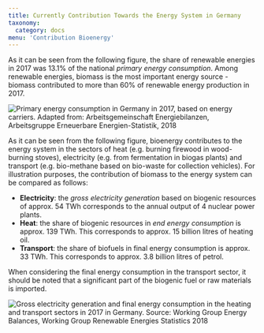 ```yaml
---
title: Currently Contribution Towards the Energy System in Germany
taxonomy:
  category: docs
menu: 'Contribution Bioenergy'
---
```


As it can be seen from the following figure, the share of renewable energies in 2017 was 13.1% of the national *primary energy consumption*. Among renewable energies, biomass is the most important energy source - biomass contributed to more than 60% of renewable energy production in 2017. 

![](Script_DBFZ_Primaerenergieverbrauch_2017_en.png?lightbox=800&resize=500&classes=caption "Primary energy consumption in Germany in 2017, based on energy carriers. Adapted from: Arbeitsgemeinschaft Energiebilanzen, Arbeitsgruppe Erneuerbare Energien-Statistik, 2018")

As it can be seen from the following figure, bioenergy contributes to the energy system in the sectors of heat (e.g. burning firewood in wood-burning stoves), electricity (e.g. from fermentation in biogas plants) and transport (e.g. bio-methane based on bio-waste for collection vehicles). For illustration purposes, the contribution of biomass to the energy system can be compared as follows:

- **Electricity**: the *gross electricity generation* based on biogenic resources of approx. 54 TWh corresponds to the annual output of 4 nuclear power plants.
- **Heat**: the share of biogenic resources in *end energy consumption* is approx. 139 TWh. This corresponds to approx. 15 billion litres of heating oil.
- **Transport**: the share of biofuels in final energy consumption is approx. 33 TWh. This corresponds to approx. 3.8 billion litres of petrol.

When considering the final energy consumption in the transport sector, it should be noted that a significant part of the biogenic fuel or raw materials is imported.

![](Script_DBFZ_Sektoren_2017_en.png?lightbox=800&resize=600&classes=caption "Gross electricity generation and final energy consumption in the heating and transport sectors in 2017 in Germany. Source: Working Group Energy Balances, Working Group Renewable Energies Statistics 2018")

